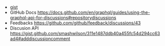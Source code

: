 * [gist](https://gist.github.com/oleksis/d40a48a343b7e81fe0c6a940f086f43c)
* GitHub Docs  https://docs.github.com/en/graphql/guides/using-the-graphql-api-for-discussions#repositorydiscussions
* Feedbacks  https://github.com/github/feedback/discussions/43
* Discusion API  https://gist.github.com/smashwilson/311e1487ddb40a455fc54d294cc63ad4#adddiscussioncomment